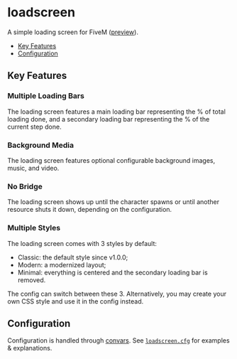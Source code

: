 # loadscreen

A simple loading screen for FiveM ([preview]).

- [Key Features](#key-features)
- [Configuration](#configuration)

## Key Features

### Multiple Loading Bars

The loading screen features a main loading bar representing the % of total
loading done, and a secondary loading bar representing the % of the current
step done.

### Background Media

The loading screen features optional configurable background images, music,
and video.

### No Bridge

The loading screen shows up until the character spawns or until another
resource shuts it down, depending on the configuration.

### Multiple Styles

The loading screen comes with 3 styles by default:

- Classic: the default style since v1.0.0;
- Modern: a modernized layout;
- Minimal: everything is centered and the secondary loading bar is removed.

The config can switch between these 3. Alternatively, you may create your own
CSS style and use it in the config instead.

## Configuration

Configuration is handled through [convars].
See [`loadscreen.cfg`](./loadscreen.cfg) for examples & explanations.

[preview]: https://www.youtube.com/watch?v=PYmLLWKTgWo
[convars]: https://docs.fivem.net/docs/scripting-reference/convars/
